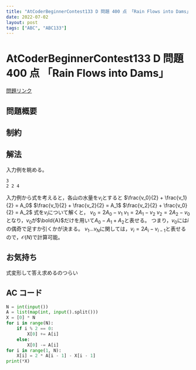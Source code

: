```yaml
---
title: "AtCoderBeginnerContest133 D 問題 400 点 「Rain Flows into Dams」"
date: 2022-07-02
layout: post
tags: ["ABC", "ABC133"]
---
```


# AtCoderBeginnerContest133 D 問題 400 点 「Rain Flows into Dams」

<a href="https://atcoder.jp/contests/abc133/tasks/abc133_d" blank="_target">問題リンク</a>

## 問題概要

## 制約

## 解法

入力例を眺める。

```
3
2 2 4
```

入力例から式を考えると，各山の水量を$v_i$とすると
$\frac{v_0}{2} + \frac{v_1}{2} = A_0$
$\frac{v_1}{2} + \frac{v_2}{2} = A_1$
$\frac{v_2}{2} + \frac{v_0}{2} = A_2$
式を$v_i$について解くと，
$v_0 = 2A_0 - v_1$
$v_1 = 2A_1 - v_2$
$v_2 = 2A_2 - v_0$
となり，$v_0$が$\bold{A}$だけを用いて$A_0 - A_1 + A_2$と表せる。
つまり，$v_0$には$i$の偶奇で足すか引くかが決まる。
$v_1 \dots v_N$に関しては，$v_i =2A_i - v_{i - 1}$と表せるので，$\mathcal{O}(N)$で計算可能。

## お気持ち

式変形して答え求めるのつらい

## AC コード

```python
N = int(input())
A = list(map(int, input().split()))
X = [0] * N
for i in range(N):
    if i % 2 == 0:
        X[0] += A[i]
    else:
        X[0] -= A[i]
for i in range(1, N):
    X[i] = 2 * A[i - 1] - X[i - 1]
print(*X)
```

